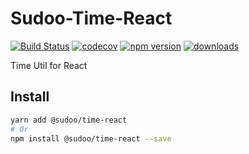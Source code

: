 # Sudoo-Time-React

[![Build Status](https://travis-ci.com/SudoDotDog/Sudoo-Time-React.svg?branch=master)](https://travis-ci.com/SudoDotDog/Sudoo-Time-React)
[![codecov](https://codecov.io/gh/SudoDotDog/Sudoo-Time-React/branch/master/graph/badge.svg)](https://codecov.io/gh/SudoDotDog/Sudoo-Time-React)
[![npm version](https://badge.fury.io/js/%40sudoo%2Ftime-react.svg)](https://badge.fury.io/js/%40sudoo%2Ftime-react)
[![downloads](https://img.shields.io/npm/dm/@sudoo/time-react.svg)](https://www.npmjs.com/package/@sudoo/time-react)

Time Util for React

## Install

```sh
yarn add @sudoo/time-react
# Or
npm install @sudoo/time-react --save
```
